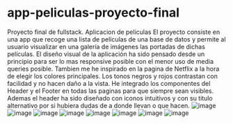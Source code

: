 # app-peliculas-proyecto-final
 Proyecto final de fullstack. Aplicacion de peliculas
 El proyecto consiste en una app que recoge una lista de películas de una base de datos y permite al usuario visualizar en una galería de imágenes las portadas de dichas películas. El diseño visual de la aplicación ha sido pensado desde un principio para ser lo mas responsive posible con el menor uso de media queries posible. Tambien me he inspirado en la pagina de Netflix a la hora de elegir los colores principales. Los tonos negros y rojos contrastan con facilidad y no hacen daño a la vista. He integrado los componentes del Header y el Footer en todas las paginas para que siempre sean visibles. Ademas el header ha sido diseñado con iconos intuitivos y con su titulo alternativo por si hubiera dudas de a donde llevan o que hacen.
![image](https://github.com/user-attachments/assets/6bc9dfc2-5164-49a5-98cd-d720a264ba5b)
![image](https://github.com/user-attachments/assets/124a409e-d7fb-4d30-b11f-a4926078742a)
![image](https://github.com/user-attachments/assets/ca992391-9b0a-4b7c-994c-63a2aeb8a884)
![image](https://github.com/user-attachments/assets/8c32217f-331a-4837-8327-a88602290eb9)
![image](https://github.com/user-attachments/assets/6dc8762e-a184-4602-81a8-2d296b825b81)
![image](https://github.com/user-attachments/assets/5000b97d-f397-4423-af89-f8d15a180017)
![image](https://github.com/user-attachments/assets/002b5e49-f27e-465b-ab17-d3f685e4405d)
![image](https://github.com/user-attachments/assets/dfd4160d-7400-4361-9370-f9ae4a299759)






